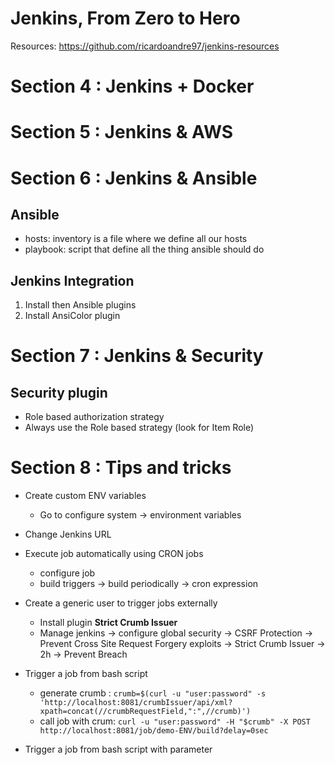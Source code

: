# Jenkins, From Zero to Hero

Resources: https://github.com/ricardoandre97/jenkins-resources

# Section 4 : Jenkins + Docker

# Section 5 : Jenkins & AWS

# Section 6 : Jenkins & Ansible

## Ansible

-   hosts: inventory is a file where we define all our hosts
-   playbook: script that define all the thing ansible should do

## Jenkins Integration

1. Install then Ansible plugins
2. Install AnsiColor plugin

# Section 7 : Jenkins & Security

## Security plugin

-   Role based authorization strategy
-   Always use the Role based strategy (look for Item Role)

# Section 8 : Tips and tricks

-   Create custom ENV variables

    -   Go to configure system -> environment variables

-   Change Jenkins URL
-   Execute job automatically using CRON jobs
    -   configure job
    -   build triggers -> build periodically -> cron expression
-   Create a generic user to trigger jobs externally
    -   Install plugin **Strict Crumb Issuer**
    -   Manage jenkins -> configure global security -> CSRF Protection -> Prevent Cross Site Request Forgery exploits -> Strict Crumb Issuer -> 2h -> Prevent Breach
-   Trigger a job from bash script

    -   generate crumb : `crumb=$(curl -u "user:password" -s 'http://localhost:8081/crumbIssuer/api/xml?xpath=concat(//crumbRequestField,":",//crumb)')`
    -   call job with crum: `curl -u "user:password" -H "$crumb" -X POST http://localhost:8081/job/demo-ENV/build?delay=0sec`

-   Trigger a job from bash script with parameter
